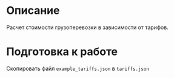 # Описание

Расчет стоимости грузоперевозки в зависимости от тарифов.

# Подготовка к работе

Скопировать файл `example_tariffs.json` в `tariffs.json`